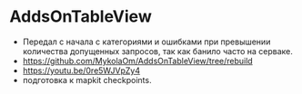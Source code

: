 # AddsOnTableView
* Передал с начала с категориями и ошибками при превышении количества допущенных запросов, так как банило часто на серваке.
* https://github.com/MykolaOm/AddsOnTableView/tree/rebuild
* https://youtu.be/0re5WJVpZy4
* подготовка к mapkit checkpoints.
